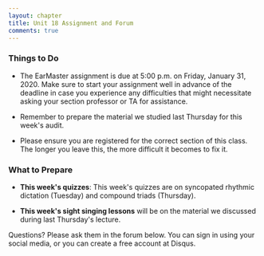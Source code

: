 ```yaml
---
layout: chapter
title: Unit 18 Assignment and Forum
comments: true
---
```


### Things to Do

- The EarMaster assignment is due at 5:00 p.m. on Friday, January 31, 2020. Make sure to start your assignment well in advance of the deadline in case you experience any difficulties that might necessitate asking your section professor or TA for assistance.

- Remember to prepare the material we studied last Thursday for this week's audit.

- Please ensure you are registered for the correct section of this class. The longer you leave this, the more difficult it becomes to fix it.

### What to Prepare

- **This week's quizzes**: This week's quizzes are on syncopated rhythmic dictation (Tuesday) and compound triads (Thursday).

- **This week's sight singing lessons** will be on the material we discussed during last Thursday's lecture.

Questions? Please ask them in the forum below. You can sign in using your social media, or you can create a free account at Disqus.